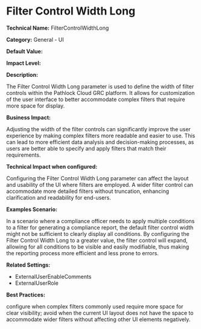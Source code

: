 # Filter Control Width Long

**Technical Name:** FilterControlWidthLong

**Category:** General - UI

**Default Value:**

**Impact Level:**

**Description:**

The Filter Control Width Long parameter is used to define the width of filter controls within the Pathlock Cloud GRC platform. It allows for customization of the user interface to better accommodate complex filters that require more space for display.

**Business Impact:**

Adjusting the width of the filter controls can significantly improve the user experience by making complex filters more readable and easier to use. This can lead to more efficient data analysis and decision-making processes, as users are better able to specify and apply filters that match their requirements.

**Technical Impact when configured:**

Configuring the Filter Control Width Long parameter can affect the layout and usability of the UI where filters are employed. A wider filter control can accommodate more detailed filters without truncation, enhancing clarification and readability for end-users.

**Examples Scenario:**

In a scenario where a compliance officer needs to apply multiple conditions to a filter for generating a compliance report, the default filter control width might not be sufficient to clearly display all conditions. By configuring the Filter Control Width Long to a greater value, the filter control will expand, allowing for all conditions to be visible and easily modifiable, thus making the reporting process more efficient and less prone to errors.

**Related Settings:**

- ExternalUserEnableComments
- ExternalUserRole

**Best Practices:** 

configure when complex filters commonly used require more space for clear visibility; avoid when the current UI layout does not have the space to accommodate wider filters without affecting other UI elements negatively.

